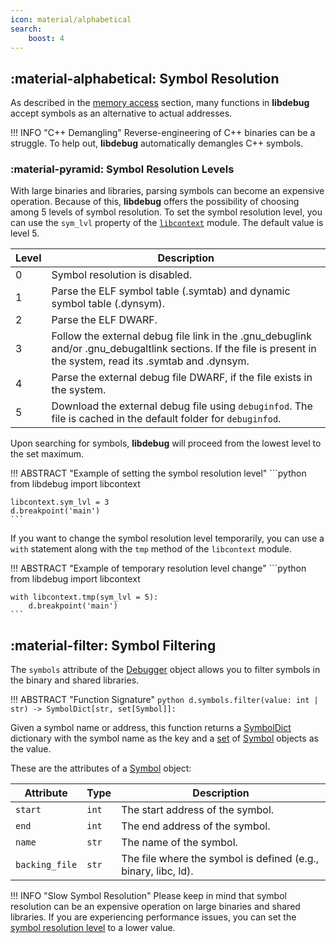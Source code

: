 ```yaml
---
icon: material/alphabetical
search:
    boost: 4
---
```

## :material-alphabetical: Symbol Resolution
As described in the [memory access](../../basics/memory_access/#absolute-and-relative-addressing) section, many functions in **libdebug** accept symbols as an alternative to actual addresses.

!!! INFO "C++ Demangling"
    Reverse-engineering of C++ binaries can be a struggle. To help out, **libdebug** automatically demangles C++ symbols.

### :material-pyramid: Symbol Resolution Levels
With large binaries and libraries, parsing symbols can become an expensive operation. Because of this, **libdebug** offers the possibility of choosing among 5 levels of symbol resolution. To set the symbol resolution level, you can use the `sym_lvl` property of the [`libcontext`](../../from_pydoc/generated/utils/libcontext) module. The default value is level 5.

| Level | Description |
|-------|-------------|
| 0     | Symbol resolution is disabled. |
| 1     | Parse the ELF symbol table (.symtab) and dynamic symbol table (.dynsym). |
| 2     | Parse the ELF DWARF. |
| 3     | Follow the external debug file link in the .gnu_debuglink and/or .gnu_debugaltlink sections. If the file is present in the system, read its .symtab and .dynsym. |
| 4     | Parse the external debug file DWARF, if the file exists in the system. |
| 5     | Download the external debug file using `debuginfod`. The file is cached in the default folder for `debuginfod`. |

Upon searching for symbols, **libdebug** will proceed from the lowest level to the set maximum.

!!! ABSTRACT "Example of setting the symbol resolution level"
    ```python
    from libdebug import libcontext

    libcontext.sym_lvl = 3
    d.breakpoint('main')
    ```

If you want to change the symbol resolution level temporarily, you can use a `with` statement along with the `tmp` method of the `libcontext` module.

!!! ABSTRACT "Example of temporary resolution level change"
    ```python
    from libdebug import libcontext

    with libcontext.tmp(sym_lvl = 5):
        d.breakpoint('main')
    ```

## :material-filter: Symbol Filtering
The `symbols` attribute of the [Debugger](../../from_pydoc/generated/debugger/debugger/) object allows you to filter symbols in the binary and shared libraries.

!!! ABSTRACT "Function Signature"
    ```python
    d.symbols.filter(value: int | str) -> SymbolDict[str, set[Symbol]]:
    ```

Given a symbol name or address, this function returns a [SymbolDict](../../from_pydoc/generated/data/symbol_dict/) dictionary with the symbol name as the key and a [set](https://docs.python.org/3/library/stdtypes.html#set-types-set-frozenset) of [Symbol](../../from_pydoc/generated/data/symbol/) objects as the value.

These are the attributes of a [Symbol](../../from_pydoc/generated/data/symbol/) object:

| Attribute | Type | Description |
|-----------|------|-------------|
| `start`   | `int` | The start address of the symbol. |
| `end`     | `int` | The end address of the symbol. |
| `name`    | `str` | The name of the symbol. |
| `backing_file` | `str` | The file where the symbol is defined (e.g., binary, libc, ld). |

!!! INFO "Slow Symbol Resolution"
    Please keep in mind that symbol resolution can be an expensive operation on large binaries and shared libraries. If you are experiencing performance issues, you can set the [symbol resolution level](#symbol-resolution-levels) to a lower value.